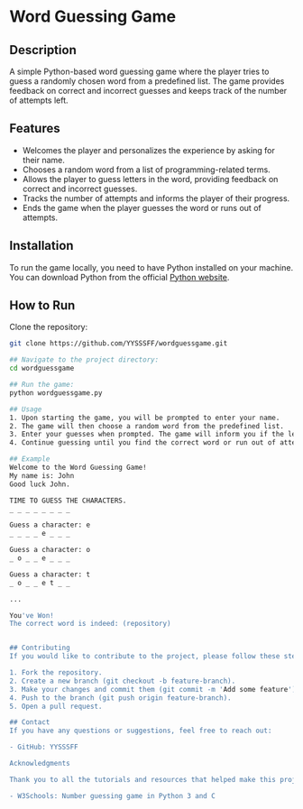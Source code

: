 # Word Guessing Game

## Description

A simple Python-based word guessing game where the player tries to guess a randomly chosen word from a predefined list. The game provides feedback on correct and incorrect guesses and keeps track of the number of attempts left.

## Features

- Welcomes the player and personalizes the experience by asking for their name.
- Chooses a random word from a list of programming-related terms.
- Allows the player to guess letters in the word, providing feedback on correct and incorrect guesses.
- Tracks the number of attempts and informs the player of their progress.
- Ends the game when the player guesses the word or runs out of attempts.

## Installation

To run the game locally, you need to have Python installed on your machine. You can download Python from the official [Python website](https://www.python.org/downloads/).

## How to Run

Clone the repository:

```sh
git clone https://github.com/YYSSSFF/wordguessgame.git

## Navigate to the project directory:
cd wordguessgame

## Run the game:
python wordguessgame.py

## Usage
1. Upon starting the game, you will be prompted to enter your name.
2. The game will then choose a random word from the predefined list.
3. Enter your guesses when prompted. The game will inform you if the letter is in the word or not.
4. Continue guessing until you find the correct word or run out of attempts. The game will display your progress and the total number of attempts left.

## Example
Welcome to the Word Guessing Game!
My name is: John
Good luck John.

TIME TO GUESS THE CHARACTERS.
_ _ _ _ _ _ _ _

Guess a character: e
_ _ _ _ e _ _ _

Guess a character: o
_ o _ _ e _ _ _

Guess a character: t
_ o _ _ e t _ _

...

You've Won!
The correct word is indeed: (repository)


## Contributing
If you would like to contribute to the project, please follow these steps:

1. Fork the repository.
2. Create a new branch (git checkout -b feature-branch).
3. Make your changes and commit them (git commit -m 'Add some feature').
4. Push to the branch (git push origin feature-branch).
5. Open a pull request.

## Contact
If you have any questions or suggestions, feel free to reach out:

- GitHub: YYSSSFF

Acknowledgments

Thank you to all the tutorials and resources that helped make this project possible.

- W3Schools: Number guessing game in Python 3 and C
